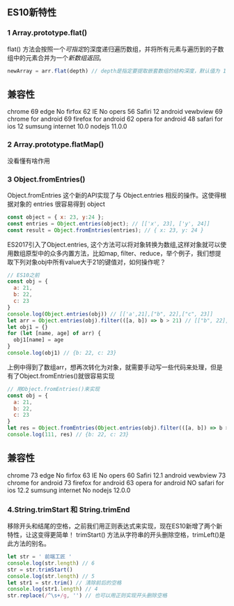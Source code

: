 <!--
 * @Author: your name
 * @Date: 2020-07-31 16:19:29
 * @LastEditTime: 2020-08-01 04:44:31
 * @LastEditors: Please set LastEditors
 * @Description: In User Settings Edit
 * @FilePath: /study/es6/es10.md
--> 
## ES10新特性
### 1 Array.prototype.flat()
flat() 方法会按照一个*可指定*的深度递归遍历数组，并将所有元素与遍历到的子数组中的元素合并为一个*新数组返回*。
```js
newArray = arr.flat(depth) // depth是指定要提取嵌套数组的结构深度，默认值为 1   
```
## 兼容性
chrome 69
edge No
firfox 62
IE No
opers 56
Safiri 12
android vewbview 69
chrome for android 69
firefox for android 62
opera for android 48
safari for ios 12
sumsung internet 10.0
nodejs 11.0.0

### 2 Array.prototype.flatMap()
没看懂有啥作用

### 3 Object.fromEntries()
Object.fromEntries 这个新的API实现了与 Object.entries 相反的操作。这使得根据对象的 entries 很容易得到 object
```js
const object = { x: 23, y:24 };
const entries = Object.entries(object); // [['x', 23], ['y', 24]]
const result = Object.fromEntries(entries); // { x: 23, y: 24 }
```
ES2017引入了Object.entries, 这个方法可以将对象转换为数组,这样对象就可以使用数组原型中的众多内置方法，比如map, filter、reduce，举个例子，我们想提取下列对象obj中所有value大于21的键值对，如何操作呢？
```js
// ES10之前
const obj = {
  a: 21,
  b: 22,
  c: 23
}
console.log(Object.entries(obj)) // [['a',21],["b", 22],["c", 23]]
let arr = Object.entries(obj).filter(([a, b]) => b > 21) // [["b", 22],["c", 23]]
let obj1 = {}
for (let [name, age] of arr) {
  obj1[name] = age
}
console.log(obj1) // {b: 22, c: 23}
```
上例中得到了数组arr，想再次转化为对象，就需要手动写一些代码来处理，但是有了Object.fromEntries()就很容易实现
```js
// 用Object.fromEntries()来实现
const obj = {
  a: 21,
  b: 22,
  c: 23
}
let res = Object.fromEntries(Object.entries(obj).filter(([a, b]) => b > 21))
console.log(111, res) // {b: 22, c: 23}
```
## 兼容性
chrome 73
edge No
firfox 63
IE No
opers 60
Safiri 12.1
android vewbview 73
chrome for android 73
firefox for android 63
opera for android NO
safari for ios 12.2
sumsung internet No
nodejs 12.0.0

### 4.String.trimStart 和 String.trimEnd
移除开头和结尾的空格，之前我们用正则表达式来实现，现在ES10新增了两个新特性，让这变得更简单！
trimStart() 方法从字符串的开头删除空格，trimLeft()是此方法的别名。
```js
let str = ' 前端工匠 '
console.log(str.length) // 6
str = str.trimStart()
console.log(str.length) // 5
let str1 = str.trim() // 清除前后的空格
console.log(str1.length) // 4
str.replace(/^\s+/g, '') // 也可以用正则实现开头删除空格
```